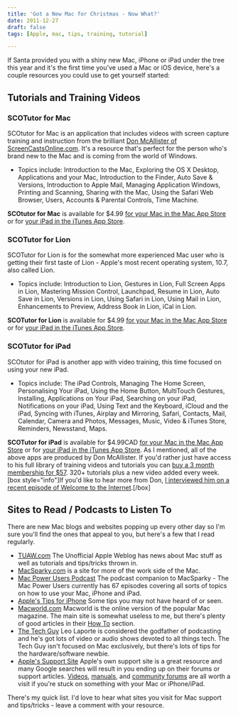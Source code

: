 ```yaml
---
title: 'Got a New Mac for Christmas - Now What?'
date: 2011-12-27
draft: false
tags: [Apple, mac, tips, training, tutorial]

---
```


If Santa provided you with a shiny new Mac, iPhone or iPad under the tree this year and it's the first time you've used a Mac or iOS device, here's a couple resources you could use to get yourself started:

Tutorials and Training Videos
-----------------------------

### SCOTutor for Mac

SCOtutor for Mac is an application that includes videos with screen capture training and instruction from the brilliant [Don McAllister of ScreenCastsOnline.com](http://www.screencastsonline.com/scoaffiliates/jrox.php?id=626_1_bid_13). It's a resource that's perfect for the person who's brand new to the Mac and is coming from the world of Windows.

*   Topics include: Introduction to the Mac, Exploring the OS X Desktop, Applications and your Mac, Introduction to the Finder, Auto Save & Versions, Introduction to Apple Mail, Managing Application Windows, Printing and Scanning, Sharing with the Mac, Using the Safari Web Browser, Users, Accounts & Parental Controls, Time Machine.

**SCOtutor for Mac** is available for $4.99 [for your Mac in the Mac App Store](http://click.linksynergy.com/fs-bin/stat?id=6PFrOqNV4B8&offerid=146261&type=3&subid=0&tmpid=1826&RD_PARM1=http%253A%252F%252Fitunes.apple.com%252Fca%252Fapp%252Fscotutor-for-mac%252Fid484046801%253Fmt%253D12%2526uo%253D4%2526partnerId%253D30) or for [your iPad in the iTunes App Store](http://click.linksynergy.com/fs-bin/stat?id=6PFrOqNV4B8&offerid=146261&type=3&subid=0&tmpid=1826&RD_PARM1=http%253A%252F%252Fitunes.apple.com%252Fca%252Fapp%252Fscotutor-for-mac%252Fid487218558%253Fmt%253D8%2526uo%253D4%2526partnerId%253D30).

### SCOTutor for Lion

SCOTutor for Lion is for the somewhat more experienced Mac user who is getting their first taste of Lion - Apple's most recent operating system, 10.7, also called Lion.

*   Topics include: Introduction to Lion, Gestures in Lion, Full Screen Apps in Lion, Mastering Mission Control, Launchpad, Resume in Lion, Auto Save in Lion, Versions in Lion, Using Safari in Lion, Using Mail in Lion, Enhancements to Preview, Address Book in Lion, iCal in Lion.

**SCOTutor for Lion** is available for $4.99 [for your Mac in the Mac App Store](http://click.linksynergy.com/fs-bin/stat?id=6PFrOqNV4B8&offerid=146261&type=3&subid=0&tmpid=1826&RD_PARM1=http%253A%252F%252Fitunes.apple.com%252Fca%252Fapp%252Fscotutor-for-lion%252Fid465619381%253Fmt%253D12%2526uo%253D4%2526partnerId%253D30) or for [your iPad in the iTunes App Store](http://click.linksynergy.com/fs-bin/stat?id=6PFrOqNV4B8&offerid=146261&type=3&subid=0&tmpid=1826&RD_PARM1=http%253A%252F%252Fitunes.apple.com%252Fca%252Fapp%252Fscotutor-for-lion%252Fid487218133%253Fmt%253D8%2526uo%253D4%2526partnerId%253D30).

### SCOTutor for iPad

SCOtutor for iPad is another app with video training, this time focused on using your new iPad.

*   Topics include: The iPad Controls, Managing The Home Screen, Personalising Your iPad, Using the Home Button, MultiTouch Gestures, Installing, Applications on Your iPad, Searching on your iPad, Notifications on your iPad, Using Text and the Keyboard, iCloud and the iPad, Syncing with iTunes, Airplay and Mirroring, Safari, Contacts, Mail, Calendar, Camera and Photos, Messages, Music, Video & iTunes Store, Reminders, Newsstand, Maps.

**SCOTutor for iPad** is available for $4.99CAD [for your Mac in the Mac App Store](http://click.linksynergy.com/fs-bin/stat?id=6PFrOqNV4B8&offerid=146261&type=3&subid=0&tmpid=1826&RD_PARM1=http%253A%252F%252Fitunes.apple.com%252Fca%252Fapp%252Fscotutor-for-ipad%252Fid488746097%253Fmt%253D12%2526uo%253D4%2526partnerId%253D30) or for [your iPad in the iTunes App Store](http://click.linksynergy.com/fs-bin/stat?id=6PFrOqNV4B8&offerid=146261&type=3&subid=0&tmpid=1826&RD_PARM1=http%253A%252F%252Fitunes.apple.com%252Fca%252Fapp%252Fscotutor-for-ipad%252Fid488510135%253Fmt%253D8%2526uo%253D4%2526partnerId%253D30). As I mentioned, all of the above apps are produced by Don McAllister. If you'd rather just have access to his full library of training videos and tutorials you can [buy a 3 month membership for $57](http://www.screencastsonline.com/scoaffiliates/jrox.php?id=626_1_bid_13). 320+ tutorials plus a new video added every week. \[box style="info"\]If you'd like to hear more from Don, [I interviewed him on a recent episode of Welcome to the Internet](http://ssktn.com/podcasts/welcometotheinternet/020-welcome-to-the-internet-don-mcallister/).\[/box\]

Sites to Read / Podcasts to Listen To
-------------------------------------

There are new Mac blogs and websites popping up every other day so I'm sure you'll find the ones that appeal to you, but here's a few that I read regularly.

*   [TUAW.com](http://www.tuaw.com/) The Unofficial Apple Weblog has news about Mac stuff as well as tutorials and tips/tricks thrown in.
*   [MacSparky.com](http://www.macsparky.com/) is a site for more of the work side of the Mac.
*   [Mac Power Users Podcast](http://5by5.tv/mpu) The podcast companion to MacSparky - The Mac Power Users currently has 67 episodes covering all sorts of topics on how to use your Mac, iPhone and iPad.
*   [Apple's Tips for iPhone](http://www.apple.com/iphone/tips/) Some tips you may not have heard of or seen.
*   [Macworld.com](http://macworld.com/) Macworld is the online version of the popular Mac magazine. The main site is somewhat useless to me, but there's plenty of good articles in their [How To](http://www.macworld.com/howto.html) section.
*   [The Tech Guy](http://twit.tv/show/the-tech-guy) Leo Laporte is considered the godfather of podcasting and he's got lots of video or audio shows devoted to all things tech. The Tech Guy isn't focused on Mac exclusively, but there's lots of tips for the hardware/software newbie.
*   [Apple's Support Site](http://www.apple.com/support/) Apple's own support site is a great resource and many Google searches will result in you ending up on their forums or support articles. [Videos](http://support.apple.com/videos/), [manuals](http://support.apple.com/manuals/), and [community forums](https://discussions.apple.com/index.jspa) are all worth a visit if you're stuck on something with your Mac or iPhone/iPad.

There's my quick list. I'd love to hear what sites you visit for Mac support and tips/tricks - leave a comment with your resource.